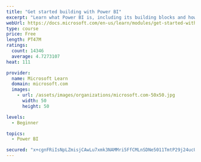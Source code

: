 ```yaml
---
title: "Get started building with Power BI"
excerpt: "Learn what Power BI is, including its building blocks and how they work together."
webUrl: https://docs.microsoft.com/en-us/learn/modules/get-started-with-power-bi/
type: course
price: Free
length: PT47M
ratings:
  count: 14346
  average: 4.7273107
heat: 111

provider:
  name: Microsoft Learn
  domain: microsoft.com
  images:
    - url: /assets/images/organizations/microsoft.com-50x50.jpg
      width: 50
      height: 50

levels:
  - Beginner

topics:
  - Power BI

secured: "x+cgnFRiIsNpLZmisjCAwLu7xmk3NAMMri5FfCMLnSDNe5011TmtP29j24ucUf9F79mk9MfNdDVSpuuI5b9EThCE5XCXXPTdqXf/heMN6kr0kWMu/j0o9kpxJQ8S8oCKw8x/8YEZ6DfOBzxYTvyphh4Y5kw6E9urzpwFUanY7yh+CVHc8alJY5VqB8cOIyDZtjNkqn4lG2ZjSbJgrxVK9pVNENQjbdvQE0bOEe7KSqKt/kXTorEfv4pgQj4KR4ffpiSzsuf2siFK20TePcEZ+dBhB6s41jnJd830UmKWn0eVPIVScNcMkyaokTh7Cp4BwEEmgbFgW+mQVkyE33iESTR5886PMX+wXgFhvUEsKbQjZO54F+OgWCHBnMm07jgWJQOI6eIlLJu8n50k+2D7Nw==;2IGIXNyuLELyO0C1ub6oqQ=="
---
```


